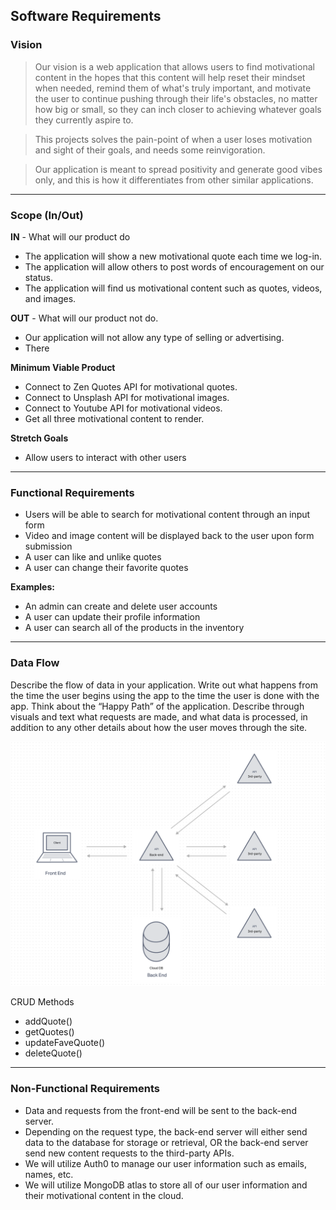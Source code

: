 ## Software Requirements

### Vision

>Our vision is a web application that allows users to find motivational content in the hopes that this content will help reset their mindset when needed, remind them of what's truly important, and motivate the user to continue pushing through their life's obstacles, no matter how big or small, so they can inch closer to achieving whatever goals they currently aspire to.

>This projects solves the pain-point of when a user loses motivation and sight of their goals, and needs some reinvigoration.

>Our application is meant to spread positivity and generate good vibes only, and this is how it differentiates from other similar applications.

<hr>

### Scope (In/Out)

**IN** - What will our product do

- The application will show a new motivational quote each time we log-in.
- The application will allow others to post words of encouragement on our status.
- The application will find us motivational content such as quotes, videos, and images.
  
**OUT** - What will our product not do.

- Our application will not allow any type of selling or advertising.
- There 
  
**Minimum Viable Product**

- Connect to Zen Quotes API for motivational quotes. 
- Connect to Unsplash API for motivational images.
- Connect to Youtube API for motivational videos.
- Get all three motivational content to render.

**Stretch Goals**

- Allow users to interact with other users

<hr>

### Functional Requirements

- Users will be able to search for motivational content through an input form
- Video and image content will be displayed back to the user upon form submission
- A user can like and unlike quotes
- A user can change their favorite quotes

**Examples:**
  - An admin can create and delete user accounts
  - A user can update their profile information
  - A user can search all of the products in the inventory

<hr>

### Data Flow

Describe the flow of data in your application. Write out what happens from the time the user begins using the app to the time the user is done with the app. Think about the “Happy Path” of the application. Describe through visuals and text what requests are made, and what data is processed, in addition to any other details about how the user moves through the site.

![Web Request/Response Cycle](Screenshot%202023-06-15%20at%209.45.02%20PM.png)

CRUD Methods
- addQuote()
- getQuotes()
- updateFaveQuote()
- deleteQuote()

<hr>

### Non-Functional Requirements

- Data and requests from the front-end will be sent to the back-end server. 
- Depending on the request type, the back-end server will either send data to the database for storage or retrieval, OR the back-end server send new content requests to the third-party APIs.
- We will utilize Auth0 to manage our user information such as emails, names, etc.
- We will utilize MongoDB atlas to store all of our user information and their motivational content in the cloud.